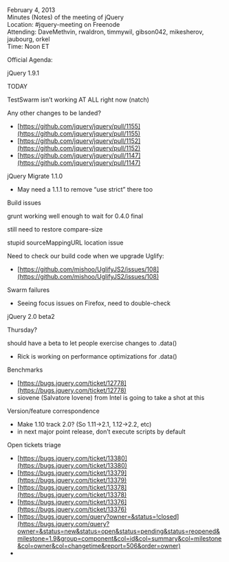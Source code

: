 February 4, 2013  
 Minutes (Notes) of the meeting of jQuery  
 Location: \#jquery-meeting on Freenode  
 Attending: DaveMethvin, rwaldron, timmywil, gibson042, mikesherov,
jaubourg, orkel  
 Time: Noon ET

Official Agenda:

jQuery 1.9.1

TODAY

TestSwarm isn’t working AT ALL right now (natch)

Any other changes to be landed?

-   [https://github.com/jquery/jquery/pull/1155](https://github.com/jquery/jquery/pull/1155)
-   [https://github.com/jquery/jquery/pull/1152](https://github.com/jquery/jquery/pull/1152)
-   [https://github.com/jquery/jquery/pull/1147](https://github.com/jquery/jquery/pull/1147)

jQuery Migrate 1.1.0

-   May need a 1.1.1 to remove “use strict” there too

Build issues

grunt working well enough to wait for 0.4.0 final

still need to restore compare-size

stupid sourceMappingURL location issue

Need to check our build code when we upgrade Uglify:

-   [https://github.com/mishoo/UglifyJS2/issues/108](https://github.com/mishoo/UglifyJS2/issues/108)

Swarm failures

-   Seeing focus issues on Firefox, need to double-check

jQuery 2.0 beta2

Thursday?

should have a beta to let people exercise changes to .data()

-   Rick is working on performance optimizations for .data()

Benchmarks

-   [https://bugs.jquery.com/ticket/12778](https://bugs.jquery.com/ticket/12778)
-   siovene (Salvatore Iovene) from Intel is going to take a shot at
    this

Version/feature correspondence

-   Make 1.10 track 2.0? (So 1.11-\>2.1, 1.12-\>2.2, etc)
-   in next major point release, don’t execute scripts by default

Open tickets triage

-   [https://bugs.jquery.com/ticket/13380](https://bugs.jquery.com/ticket/13380)
-   [https://bugs.jquery.com/ticket/13379](https://bugs.jquery.com/ticket/13379)
-   [https://bugs.jquery.com/ticket/13378](https://bugs.jquery.com/ticket/13378)
-   [https://bugs.jquery.com/ticket/13376](https://bugs.jquery.com/ticket/13376)
-   [https://bugs.jquery.com/query?owner=&status=!closed](https://bugs.jquery.com/query?owner=&status=new&status=open&status=pending&status=reopened&milestone=1.9&group=component&col=id&col=summary&col=milestone&col=owner&col=changetime&report=506&order=owner)
-   
